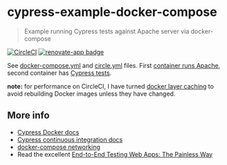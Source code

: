 # cypress-example-docker-compose

> Example running Cypress tests against Apache server via docker-compose

[![CircleCI](https://circleci.com/gh/cypress-io/cypress-example-docker-compose.svg?style=svg)](https://circleci.com/gh/cypress-io/cypress-example-docker-compose) [![renovate-app badge][renovate-badge]][renovate-app]

See [docker-compose.yml](docker-compose.yml) and [circle.yml](circle.yml) files.
First [container runs Apache](webapp/Dockerfile), second container has [Cypress tests](e2e/Dockerfile).

**note:** for performance on CircleCI, I have turned [docker layer caching](https://circleci.com/docs/2.0/docker-layer-caching/) to avoid rebuilding Docker images unless they have changed.

## More info

- [Cypress Docker docs](https://on.cypress.io/docker)
- [Cypress continuous integration docs](https://on.cypress.io/ci)
- [docker-compose networking](https://docs.docker.com/compose/networking/)
- Read the excellent [End-to-End Testing Web Apps: The Painless Way](https://mtlynch.io/painless-web-app-testing/)

[renovate-badge]: https://img.shields.io/badge/renovate-app-blue.svg
[renovate-app]: https://renovateapp.com/
